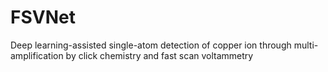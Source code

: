 # FSVNet
Deep learning-assisted single-atom detection of copper ion through multi-amplification by click chemistry and fast scan voltammetry
